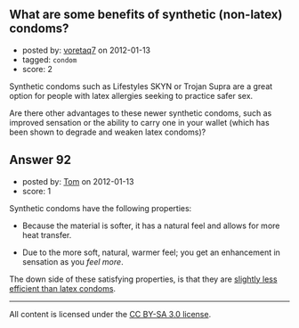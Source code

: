 ## What are some benefits of synthetic (non-latex) condoms?

- posted by: [voretaq7](https://stackexchange.com/users/-1/50-voretaq7) on 2012-01-13
- tagged: `condom`
- score: 2

Synthetic condoms such as Lifestyles SKYN or Trojan Supra are a great option for people with latex allergies seeking to practice safer sex.

Are there other advantages to these newer synthetic condoms, such as improved sensation or the ability to carry one in your wallet (which has been shown to degrade and weaken latex condoms)?


## Answer 92

- posted by: [Tom](https://stackexchange.com/users/-1/145-tom) on 2012-01-13
- score: 1

Synthetic condoms have the following properties:

 - Because the material is softer, it has a natural feel and allows for more heat transfer.

 - Due to the more soft, natural, warmer feel; you get an enhancement in sensation as you *feel more*.

The down side of these satisfying properties, is that they are [slightly less efficient than latex condoms](http://sexuality.stackexchange.com/a/91/145).



---

All content is licensed under the [CC BY-SA 3.0 license](https://creativecommons.org/licenses/by-sa/3.0/).
